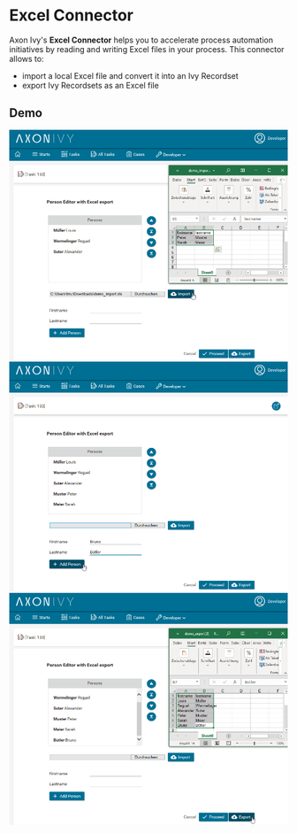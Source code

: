 # Excel Connector
Axon Ivy's **Excel Connector** helps you to accelerate process automation initiatives by reading and writing Excel files in your process. This connector allows to:

- import a local Excel file and convert it into an Ivy Recordset
- export Ivy Recordsets as an Excel file

## Demo

![Excel Connector Demo 1](screen1.png "Excel Connector Demo 1")
![Excel Connector Demo 2](screen2.png "Excel Connector Demo 2")
![Excel Connector Demo 3](screen3.png "Excel Connector Demo 3")